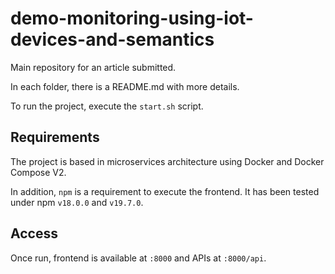 # demo-monitoring-using-iot-devices-and-semantics

Main repository for an article submitted.

In each folder, there is a README.md with more details.

To run the project, execute the `start.sh` script.

## Requirements

The project is based in microservices architecture using Docker and Docker Compose V2.

In addition, `npm` is a requirement to execute the frontend. It has been tested under npm `v18.0.0` and `v19.7.0`.

## Access

Once run, frontend is available at `:8000` and APIs at `:8000/api`.